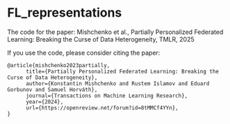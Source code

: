 # FL_representations
The code for the paper: Mishchenko et al., Partially Personalized Federated Learning: Breaking the Curse of Data Heterogeneity, TMLR, 2025

If you use the code, please consider citing the paper: 


```
@article{mishchenko2023partially,
      title={Partially Personalized Federated Learning: Breaking the Curse of Data Heterogeneity}, 
      author={Konstantin Mishchenko and Rustem Islamov and Eduard Gorbunov and Samuel Horváth},
      journal={Transactions on Machine Learning Research},
      year={2024},
      url={https://openreview.net/forum?id=8tMMCf4YYn},
}

